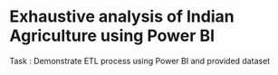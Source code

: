 # Exhaustive analysis of Indian Agriculture using Power BI

Task : Demonstrate ETL process using Power BI and provided dataset

